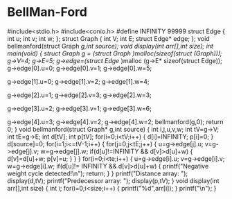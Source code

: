 # BellMan-Ford
#include<stdio.h>
#include<conio.h>
#define INFINITY 99999
struct Edge
{
  int u;
  int v;
  int w;
};
struct Graph
{
  int V;
  int E;
  struct Edge* edge;
};
void bellmanford(struct Graph *g,int source);
void display(int arr[],int size);
int main(void)
{
  struct Graph *g = (struct Graph* )malloc(sizeof(struct (Graph)));
  g->V=4;
  g->E=5;
  g->edge=(struct Edge* )malloc (g->E* sizeof(struct Edge));
  g->edge[0].u=0;
  g->edge[0].v=1;
  g->edge[0].w=5;
  
  g->edge[1].u=0;
  g->edge[1].v=2;
  g->edge[1].w=4;
  
  g->edge[2].u=1;
  g->edge[2].v=3;
  g->edge[2].w=3;
  
  g->edge[3].u=2;
  g->edge[3].v=1;
  g->edge[3].w=6;
  
  g->edge[4].u=3;
  g->edge[4].v=2;
  g->edge[4].w=2;
  bellmanford(g,0);
  return 0;
}
void bellmanford(struct Graph* g,int source)
{
  int i,j,u,v,w;
  int tV=g->V;
  int tE=g->E;
  int d[tV];
  int p[tV];
  for(i=0;i<tV;i++)
  {
    d[i]=INFINITY;
    p[i]=0;
  }
  d[source]=0;
  for(i=1;i<=tV-1;i++)
  {
    for(j=0;j<tE;j++)
    {
      u=g->edge[j].u;
      v=g->edge[j].v;
      w=g->edge[j].w;
      if(d[u]!=INFINITY && d[v]>d[u]+w)
      {
        d[v]=d[u]+w;
        p[v]=u;
      }
    }
  }
  for(i=0;i<te;i++)
  {
    u=g->edge[i].u;
    v=g->edge[i].v;
    w=g->edge[i].w;
    if(d[u]!= INFINITY && d[v]>d[u]+w)
    {
      printf("Negative weight cycle detected!\n");
      return;
    }
  }
  printf("Distance array: ");
  display(d,tV);
  printf("Predecessor array: ");
  display(p,tV);
}
void display(int arr[],int size)
{
  int i;
  for(i=0;i<size;i++)
  {
    printf("%d",arr[i]);
  }
  printf("\n");
}
